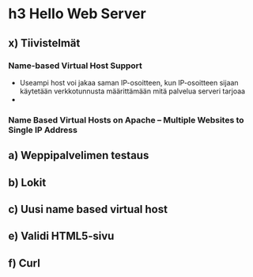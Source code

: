 # h3 Hello Web Server

## x) Tiivistelmät

### Name-based Virtual Host Support
- Useampi host voi jakaa saman IP-osoitteen, kun IP-osoitteen sijaan käytetään verkkotunnusta määrittämään mitä palvelua serveri tarjoaa
- 


### Name Based Virtual Hosts on Apache – Multiple Websites to Single IP Address






## a) Weppipalvelimen testaus
## b) Lokit
## c) Uusi name based virtual host
## e) Validi HTML5-sivu
## f) Curl
